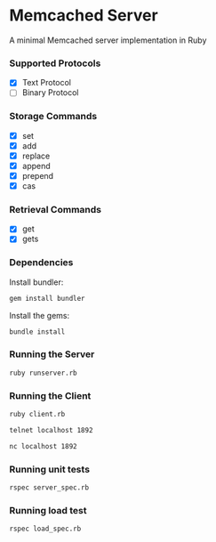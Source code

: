 # Memcached Server

A minimal Memcached server implementation in Ruby

### Supported Protocols

- [x] Text Protocol
- [ ] Binary Protocol

### Storage Commands

- [x] set
- [x] add
- [x] replace
- [x] append
- [x] prepend
- [x] cas

### Retrieval Commands

- [x] get
- [x] gets

### Dependencies

Install bundler:

```bash
gem install bundler
```

Install the gems:

```bash
bundle install
```

### Running the Server

```bash
ruby runserver.rb
```

### Running the Client

```bash
ruby client.rb
```

```bash
telnet localhost 1892
```

```bash
nc localhost 1892
```

### Running unit tests

```bash
rspec server_spec.rb
```

### Running load test

```bash
rspec load_spec.rb
```
